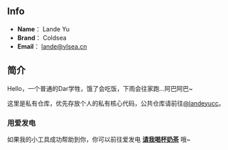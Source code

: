## Info
- **Name**： Lande Yu
- **Brand**： Coldsea
- **Email**： [lande@vlsea.cn](mailto:lande@vlsea.cn)

## 简介
Hello，一个普通的Dar学牲，饿了会吃饭，下雨会往家跑...阿巴阿巴~

这里是私有仓库，优先存放个人的私有核心代码，公共仓库请前往[@landeyucc](https://github.com/landeyucc)。

### 用爱发电

如果我的小工具成功帮助到你，你可以前往爱发电 **[请我喝杯奶茶](https://afdian.tv/a/lande)** 哦~
